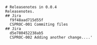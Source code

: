 
    # Releasenotes in 0.0.4
    Releasenotes.
    ## Jira
      f9f48aad715d55f
      CSPROC-001 Commiting files
    ## Jira
      d5e780452238ab5
      CSPROC-002 Adding another change....'
    